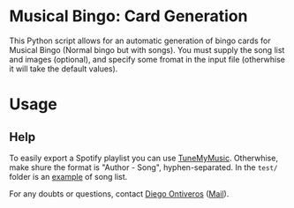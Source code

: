 # Musical Bingo: Card Generation

This Python script allows for an automatic generation of bingo cards for Musical Bingo (Normal bingo but with songs). You must supply the song list and images (optional), and specify some fromat in the input file (otherwhise it will take the default values).

# Usage

## Help

To easily export a Spotify playlist you can use [TuneMyMusic](https://www.tunemymusic.com/es/transfer). Otherwhise, make shure the format is "Author - Song", hyphen-separated. In the `test/` folder is an [example](test/song_list.txt) of song list.

For any doubts or questions, contact [Diego Ontiveros](https://github.com/diegonti) ([Mail](mailto:diegonti.doc@gmail.com)).

<br><br>
